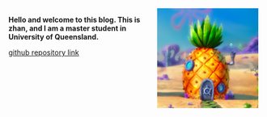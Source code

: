 <img src="/images/pineapple.png" alt="pineapple house" width="200" align="right" style="margin-right: 10px;"/>

**Hello and welcome to this blog. This is zhan, and I am a master student in University of Queensland.**


[github repository link](https://github.com/shizhan1109/shizhan1109.github.io)

